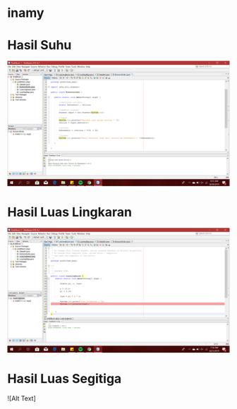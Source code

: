 # inamy
# Hasil Suhu
![Alt Text](https://github.com/inamyrpl28/JobsheetOperator/blob/master/2019-08-20%20(2).png)
# Hasil Luas Lingkaran
![Alt Text](https://github.com/inamyrpl28/JobsheetOperator/blob/master/2019-08-21%20(1).png)
# Hasil Luas Segitiga
![Alt Text]
